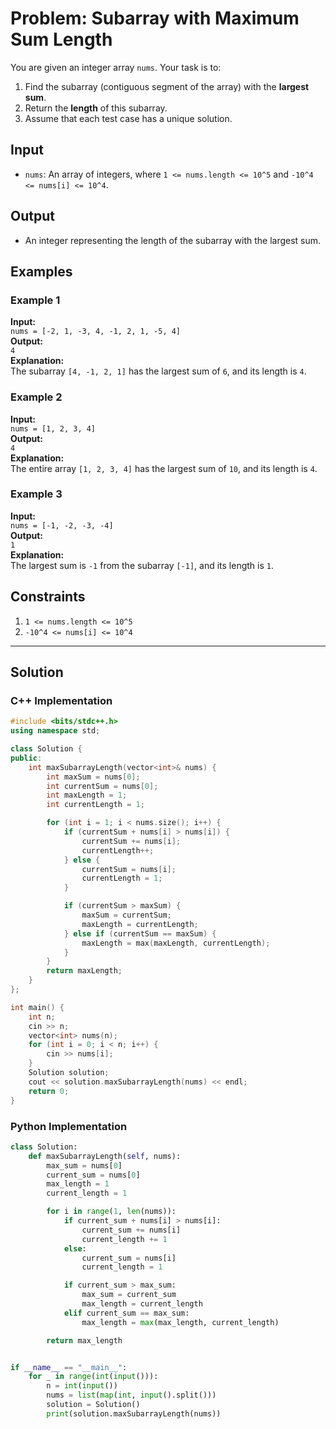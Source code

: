 
# Problem: Subarray with Maximum Sum Length

You are given an integer array `nums`. Your task is to:

1. Find the subarray (contiguous segment of the array) with the **largest sum**.
2. Return the **length** of this subarray.
3. Assume that each test case has a unique solution.

## Input

- `nums`: An array of integers, where `1 <= nums.length <= 10^5` and `-10^4 <= nums[i] <= 10^4`.

## Output

- An integer representing the length of the subarray with the largest sum.

## Examples

### Example 1
**Input:**  
`nums = [-2, 1, -3, 4, -1, 2, 1, -5, 4]`  
**Output:**  
`4`  
**Explanation:**  
The subarray `[4, -1, 2, 1]` has the largest sum of `6`, and its length is `4`.

### Example 2
**Input:**  
`nums = [1, 2, 3, 4]`  
**Output:**  
`4`  
**Explanation:**  
The entire array `[1, 2, 3, 4]` has the largest sum of `10`, and its length is `4`.

### Example 3
**Input:**  
`nums = [-1, -2, -3, -4]`  
**Output:**  
`1`  
**Explanation:**  
The largest sum is `-1` from the subarray `[-1]`, and its length is `1`.

## Constraints
1. `1 <= nums.length <= 10^5`
2. `-10^4 <= nums[i] <= 10^4`

---

## Solution

### C++ Implementation

```cpp
#include <bits/stdc++.h>
using namespace std;

class Solution {
public:
    int maxSubarrayLength(vector<int>& nums) {
        int maxSum = nums[0];
        int currentSum = nums[0];
        int maxLength = 1;
        int currentLength = 1;

        for (int i = 1; i < nums.size(); i++) {
            if (currentSum + nums[i] > nums[i]) {
                currentSum += nums[i];
                currentLength++;
            } else {
                currentSum = nums[i];
                currentLength = 1;
            }

            if (currentSum > maxSum) {
                maxSum = currentSum;
                maxLength = currentLength;
            } else if (currentSum == maxSum) {
                maxLength = max(maxLength, currentLength);
            }
        }
        return maxLength;
    }
};

int main() {
    int n;
    cin >> n;
    vector<int> nums(n);
    for (int i = 0; i < n; i++) {
        cin >> nums[i];
    }
    Solution solution;
    cout << solution.maxSubarrayLength(nums) << endl;
    return 0;
}
```

### Python Implementation

```python
class Solution:
    def maxSubarrayLength(self, nums):
        max_sum = nums[0]
        current_sum = nums[0]
        max_length = 1
        current_length = 1

        for i in range(1, len(nums)):
            if current_sum + nums[i] > nums[i]:
                current_sum += nums[i]
                current_length += 1
            else:
                current_sum = nums[i]
                current_length = 1

            if current_sum > max_sum:
                max_sum = current_sum
                max_length = current_length
            elif current_sum == max_sum:
                max_length = max(max_length, current_length)

        return max_length


if __name__ == "__main__":
    for _ in range(int(input())):
	    n = int(input())
	    nums = list(map(int, input().split()))
	    solution = Solution()
	    print(solution.maxSubarrayLength(nums))
```